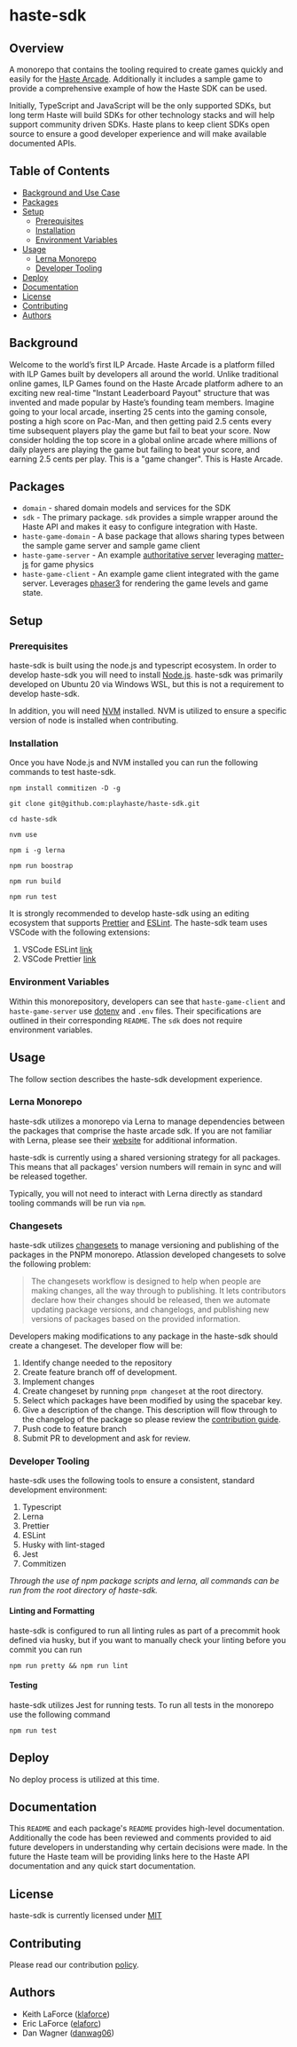 # haste-sdk

## Overview

A monorepo that contains the tooling required to create games quickly and easily for the [Haste Arcade](https://www.playhaste.com/). Additionally it includes a sample game to provide a comprehensive example of how the Haste SDK can be used.

Initially, TypeScript and JavaScript will be the only supported SDKs, but long term Haste will build SDKs for other technology stacks and will help support community driven SDKs. Haste plans to keep client SDKs open source to ensure a good developer experience and will make available documented APIs.

<Add deploy badge here>

## Table of Contents

- [Background and Use Case](#background)
- [Packages](#packages)
- [Setup](#setup)
  - [Prerequisites](#prerequisites)
  - [Installation](#installation)
  - [Environment Variables](#environment-variables)
- [Usage](#usage)
  - [Lerna Monorepo](#lerna-monorepo)
  - [Developer Tooling](#developer-tooling)
- [Deploy](#deploy)
- [Documentation](#documentation)
- [License](#license)
- [Contributing](#contributing)
- [Authors](#authors)

## Background

Welcome to the world’s first ILP Arcade. Haste Arcade is a platform filled with ILP Games
built by developers all around the world. Unlike traditional online games, ILP Games found on the Haste Arcade platform adhere to an exciting new real-time "Instant Leaderboard Payout" structure that was invented and made popular by Haste’s founding team members. Imagine going to your local arcade, inserting 25 cents into the gaming console, posting a high score on Pac-Man, and then getting paid 2.5 cents every time subsequent players play the game but fail to beat your score. Now consider holding the top score in a global online arcade where millions of daily players are playing the game but failing to beat your score, and earning 2.5 cents per play. This is a "game changer". This is Haste Arcade.

## Packages

- `domain` - shared domain models and services for the SDK
- `sdk` - The primary package. `sdk` provides a simple wrapper around the Haste API and makes it easy to configure integration with Haste.
- `haste-game-domain` - A base package that allows sharing types between the sample game server and sample game client
- `haste-game-server` - An example [authoritative server](https://www.gabrielgambetta.com/client-server-game-architecture.html) leveraging [matter-js](https://brm.io/matter-js/) for game physics
- `haste-game-client` - An example game client integrated with the game server. Leverages [phaser3](https://phaser.io/phaser3) for rendering the game levels and game state.

## Setup

### Prerequisites

haste-sdk is built using the node.js and typescript ecosystem. In order to develop haste-sdk you will need to install [Node.js](https://nodejs.org/en/). haste-sdk was primarily developed on Ubuntu 20 via Windows WSL, but this is not a requirement to develop haste-sdk.

In addition, you will need [NVM](https://github.com/nvm-sh/nvm) installed. NVM is utilized to ensure a specific version of node is installed when contributing.

### Installation

Once you have Node.js and NVM installed you can run the following commands to test haste-sdk.

`npm install commitizen -D -g`

`git clone git@github.com:playhaste/haste-sdk.git`

`cd haste-sdk`

`nvm use`

`npm i -g lerna`

`npm run boostrap`

`npm run build`

`npm run test`

It is strongly recommended to develop haste-sdk using an editing ecosystem that supports [Prettier](https://prettier.io/) and [ESLint](https://eslint.org/). The haste-sdk team uses VSCode with the following extensions:

1. VSCode ESLint [link](https://marketplace.visualstudio.com/items?itemName=dbaeumer.vscode-eslint)
2. VSCode Prettier [link](https://marketplace.visualstudio.com/items?itemName=SimonSiefke.prettier-vscode)

### Environment Variables

Within this monorepository, developers can see that `haste-game-client` and `haste-game-server` use [dotenv](https://github.com/motdotla/dotenv) and `.env` files. Their specifications are outlined in their corresponding `README`. The `sdk` does not require environment variables.

## Usage

The follow section describes the haste-sdk development experience.

### Lerna Monorepo

haste-sdk utilizes a monorepo via Lerna to manage dependencies between the packages that comprise the haste arcade sdk. If you are not familiar with Lerna, please see their [website](https://lerna.js.org/) for additional information.

haste-sdk is currently using a shared versioning strategy for all packages. This means that all packages' version numbers will remain in sync and will be released together.

Typically, you will not need to interact with Lerna directly as standard tooling commands will be run via `npm`.

### Changesets

haste-sdk utilizes [changesets](https://github.com/atlassian/changesets) to manage versioning and publishing of the packages in the PNPM monorepo. Atlassion developed changesets to solve the following problem:

> The changesets workflow is designed to help when people are making changes, all the way through to publishing. It lets contributors declare how their changes should be released, then we automate updating package versions, and changelogs, and publishing new versions of packages based on the provided information.

Developers making modifications to any package in the haste-sdk should create a changeset. The developer flow will be:

1. Identify change needed to the repository
2. Create feature branch off of development.
3. Implement changes
4. Create changeset by running `pnpm changeset` at the root directory.
5. Select which packages have been modified by using the spacebar key.
6. Give a description of the change. This description will flow through to the changelog of the package so please review the [contribution guide](./CONTRIBUTING.md).
7. Push code to feature branch
8. Submit PR to development and ask for review.

### Developer Tooling

haste-sdk uses the following tools to ensure a consistent, standard development environment:

1. Typescript
2. Lerna
3. Prettier
4. ESLint
5. Husky with lint-staged
6. Jest
7. Commitizen

_Through the use of npm package scripts and lerna, all commands can be run from the root directory of haste-sdk._

#### Linting and Formatting

haste-sdk is configured to run all linting rules as part of a precommit hook defined via husky, but if you want to manually check your linting before you commit you can run

`npm run pretty && npm run lint`

#### Testing

haste-sdk utilizes Jest for running tests. To run all tests in the monorepo use the following command

`npm run test`

## Deploy

No deploy process is utilized at this time.

## Documentation

This `README` and each package's `README` provides high-level documentation. Additionally the code has been reviewed and comments provided to aid future developers in understanding why certain decisions were made. In the future the Haste team will be providing links here to the Haste API documentation and any quick start documentation.

## License

haste-sdk is currently licensed under [MIT](https://github.com/playhaste/haste-sdk/blob/main/LICENSE)

## Contributing

Please read our contribution [policy](https://github.com/playhaste/haste-sdk/blob/main/CONTRIBUTING.md).

## Authors

- Keith LaForce ([klaforce](https://github.com/klaforce/))
- Eric LaForce ([elaforc](https://github.com/elaforc/))
- Dan Wagner ([danwag06](https://github.com/danwag06))

```

```
